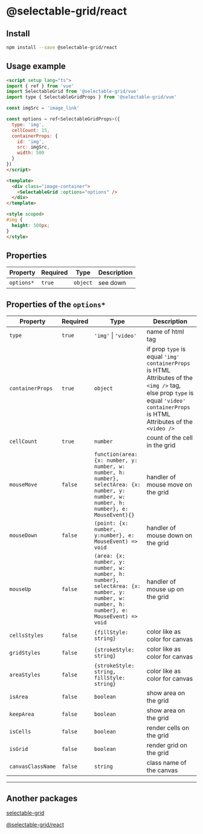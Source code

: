 # @selectable-grid/react

## Install
```bash
npm install --save @selectable-grid/react
```

## Usage example

```html
<script setup lang="ts">
import { ref } from 'vue'
import SelectableGrid from '@selectable-grid/vue'
import type { SelectableGridProps } from '@selectable-grid/vue'

const imgSrc = 'image_link'

const options = ref<SelectableGridProps>({
  type: 'img',
  cellCount: 15,
  containerProps: {
    id: 'img',
    src: imgSrc,
    width: 500
  }
})
</script>

<template>
  <div class="image-container">
    <SelectableGrid :options="options" />
  </div>
</template>

<style scoped>
#img {
  height: 500px;
}
</style>
```

## Properties
| Property | Required | Type | Description |
|----------|----------|------|-------------|
| `options*` | `true` | `object` | see down |

## Properties of the `options*`

| Property | Required | Type | Description |
|----------|----------|------|-------------|
| `type` | `true` | `'img'` \| `'video'` | name of html tag |
| `containerProps` | `true` | `object` | if prop `type` is equal `'img'` `containerProps` is HTML Attributes of the `<img />` tag, else prop `type` is equal `'video'` `containerProps` is HTML Attributes of the `<video />` |
| `cellCount` | `true` | `number` | count of the cell in the grid |
| `mouseMove` | `false` | `function(area: {x: number, y: number, w: number, h: number}, selectArea: {x: number, y: number, w: number, h: number}, e: MouseEvent){}` | handler of mouse move on the grid |
| `mouseDown` | `false` | `(point: {x: number, y:number}, e: MouseEvent) => void` | handler of mouse down on the grid |
| `mouseUp` | `false` | `(area: {x: number, y: number, w: number, h: number}, selectArea: {x: number, y: number, w: number, h: number}, e: MouseEvent) => void` | handler of mouse up on the grid |
| `cellsStyles` | `false` | `{fillStyle: string}` | color like as color for canvas |
| `gridStyles` | `false` | `{strokeStyle: string}` | color like as color for canvas |
| `areaStyles` | `false` | `{strokeStyle: string, fillStyle: string}` | color like as color for canvas |
| `isArea` | `false` | `boolean` | show area on the grid |
| `keepArea` | `false` | `boolean` | show area on the grid |
| `isCells` | `false` | `boolean` | render cells on the grid |
| `isGrid` | `false` | `boolean` | render grid on the grid |
| `canvasClassName` | `false` | `string` | class name of the canvas |

* * *

## Another packages

[selectable-grid](https://github.com/Pisyukaev/selectable-grid/tree/v2/packages/selectable-grid)

[@selectable-grid/react](https://github.com/Pisyukaev/selectable-grid/tree/v2/packages/react)